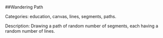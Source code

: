 ##Wandering Path

Categories: education, canvas, lines, segments, paths.

Description: 
Drawing a path of random number of segments, each having a random number of lines.